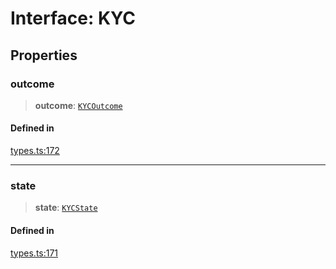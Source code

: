 # Interface: KYC

## Properties

### outcome

> **outcome**: [`KYCOutcome`](/docs/packages/SDK/enumerations/KYCOutcome.md)

#### Defined in

[types.ts:172](https://github.com/monerium/js-monorepo/blob/main/packages/sdk/src/types.ts#L172)

***

### state

> **state**: [`KYCState`](/docs/packages/SDK/enumerations/KYCState.md)

#### Defined in

[types.ts:171](https://github.com/monerium/js-monorepo/blob/main/packages/sdk/src/types.ts#L171)

